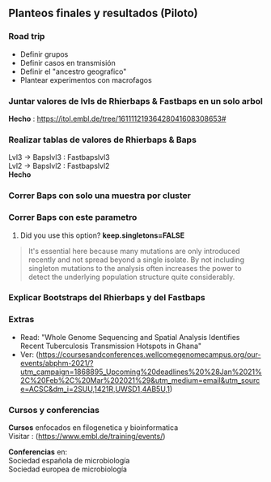 ## Planteos finales y resultados (**Piloto**)

### Road trip

- Definir grupos
- Definir casos en transmisión
- Definir el "ancestro geografico"
- Plantear experimentos con macrofagos

### Juntar valores de lvls de Rhierbaps & Fastbaps en un solo arbol

**Hecho** : https://itol.embl.de/tree/16111121936428041608308653#

### Realizar tablas de valores de Rhierbaps & Baps

Lvl3 -> Bapslvl3 : Fastbapslvl3  
Lvl2 -> Bapslvl2 : Fastbapslvl2  
**Hecho**

### Correr Baps con solo una muestra por cluster

### Correr Baps con este parametro
1. Did you use this option?  **keep.singletons=FALSE**
> It's essential here because many mutations are only introduced recently and not spread beyond a single isolate. By not including singleton mutations to the analysis often increases the power to detect the underlying population structure quite considerably.

### Explicar Bootstraps del Rhierbaps y del Fastbaps

### Extras

- Read: "Whole Genome Sequencing and Spatial Analysis Identifies Recent Tuberculosis Transmission Hotspots in Ghana"
- Ver: (https://coursesandconferences.wellcomegenomecampus.org/our-events/abphm-2021/?utm_campaign=1868895_Upcoming%20deadlines%20%28Jan%2021%2C%20Feb%2C%20Mar%202021%29&utm_medium=email&utm_source=ACSC&dm_i=2SUU,1421R,UWSD1,4AB5U,1)

### Cursos y conferencias

**Cursos** enfocados en filogenetica y bioinformatica  
Visitar : (https://www.embl.de/training/events/)

**Conferencias** en:  
Sociedad española de microbiología  
Sociedad europea de microbiología
